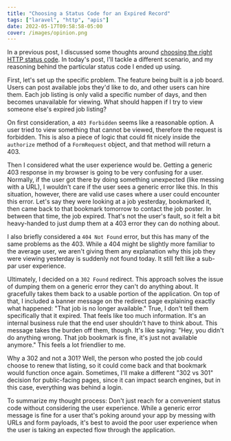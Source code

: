 ```yaml
---
title: "Choosing a Status Code for an Expired Record"
tags: ["laravel", "http", "apis"]
date: 2022-05-17T09:58:58-05:00
cover: /images/opinion.png
---
```


In a previous post, I discussed some thoughts around [choosing the right HTTP status code](/post/2020-09/choosing-the-right-http-status-code/). In today's post, I'll tackle a different scenario, and my reasoning behind the particular status code I ended up using.

<!--more-->

First, let's set up the specific problem. The feature being built is a job board. Users can post available jobs they'd like to do, and other users can hire them. Each job listing is only valid a specific number of days, and then becomes unavailable for viewing. What should happen if I try to view someone else's expired job listing?

On first consideration, a `403 Forbidden` seems like a reasonable option. A user tried to view something that cannot be viewed, therefore the request is forbidden. This is also a piece of logic that could fit nicely inside the `authorize` method of a `FormRequest` object, and that method will return a 403.

Then I considered what the user experience would be. Getting a generic 403 response in my browser is going to be very confusing for a user. Normally, if the user got there by doing something unexpected (like messing with a URL), I wouldn't care if the user sees a generic error like this. In this situation, however, there are valid use cases where a user could encounter this error. Let's say they were looking at a job yesterday, bookmarked it, then came back to that bookmark tomorrow to contact the job poster. In between that time, the job expired. That's not the user's fault, so it felt a bit heavy-handed to just dump them at a 403 error they can do nothing about.

I also briefly considered a `404 Not Found` error, but this has many of the same problems as the 403. While a 404 might be slightly more familiar to the average user, we aren't giving them any explanation why this job they were viewing yesterday is suddenly not found today. It still felt like a sub-par user experience.

Ultimately, I decided on a `302 Found` redirect. This approach solves the issue of dumping them on a generic error they can't do anything about. It gracefully takes them back to a usable portion of the application. On top of that, I included a banner message on the redirect page explaining exactly what happened: "That job is no longer available." True, I don't tell them specifically that it expired. That feels like too much information. It's an internal business rule that the end user shouldn't have to think about. This message takes the burden off them, though. It's like saying: "Hey, you didn't do anything wrong. That job bookmark is fine, it's just not available anymore." This feels a lot friendlier to me.

Why a 302 and not a 301? Well, the person who posted the job could choose to renew that listing, so it could come back and that bookmark would function once again. Sometimes, I'll make a different "302 vs 301" decision for public-facing pages, since it can impact search engines, but in this case, everything was behind a login.

To summarize my thought process: Don't just reach for a convenient status code without considering the user experience. While a generic error message is fine for a user that's poking around your app by messing with URLs and form payloads, it's best to avoid the poor user experience when the user is taking an expected flow through the application.